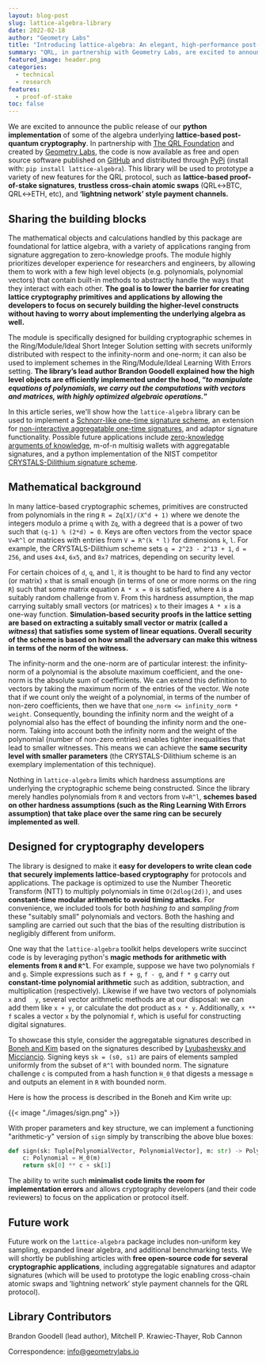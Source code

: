```yaml
---
layout: blog-post
slug: lattice-algebra-library
date: 2022-02-18
author: "Geometry Labs"
title: "Introducing lattice-algebra: An elegant, high-performance post-quantum cryptography library"
summary: "QRL, in partnership with Geometry Labs, are excited to announce a new lattice-algebra library for efficient, elegant, and high performance post-quantum secure cryptography."
featured_image: header.png
categories:
  - technical
  - research
features:
  - proof-of-stake
toc: false
---
```


We are excited to announce the public release of our **python implementation** of some of the algebra underlying **lattice-based post-quantum cryptography**. In partnership with [The QRL Foundation](https://qrl.foundation/) and created by [Geometry Labs](https://geometrylabs.io), the code is now available as free and open source software published on [GitHub](https://github.com/geometry-labs/lattice-algebra) and distributed through [PyPi](https://pypi.org/project/lattice-algebra/) (install with: `pip install lattice-algebra`). This library will be used to prototype a variety of new features for the QRL protocol, such as **lattice-based proof-of-stake signatures**, **trustless cross-chain atomic swaps** (QRL&harr;BTC, QRL&harr;ETH, etc), and **‘lightning network’ style payment channels.**

## Sharing the building blocks

The mathematical objects and calculations handled by this package are foundational for lattice algebra, with a variety of applications ranging from signature aggregation to zero-knowledge proofs. The module highly prioritizes developer experience for researchers and engineers, by allowing them to work with a few high level objects (e.g. polynomials, polynomial vectors) that contain built-in methods to abstractly handle the ways that they interact with each other. **The goal is to lower the barrier for creating lattice cryptography primitives and applications by allowing the developers to focus on securely building the higher-level constructs without having to worry about implementing the underlying algebra as well.**

The module is specifically designed for building cryptographic schemes in the Ring/Module/Ideal Short Integer Solution setting with secrets uniformly distributed with respect to the infinity-norm and one-norm; it can also be used to implement schemes in the Ring/Module/Ideal Learning With Errors setting. **The library’s lead author Brandon Goodell explained how the high level objects are efficiently implemented under the hood, “*to manipulate equations of polynomials, we carry out the computations with vectors and matrices, with highly optimized algebraic operations.*”**

In this article series, we'll show how the `lattice-algebra` library can be used to implement a [Schnorr-like one-time signature scheme](https://eprint.iacr.org/2013/746.pdf), an extension for [non-interactive aggregatable one-time signatures](https://crypto.stanford.edu/~skim13/agg_ots.pdf), and adaptor signature functionality. Possible future applications include [zero-knowledge arguments of knowledge](https://eprint.iacr.org/2019/747.pdf), m-of-n multisig wallets with aggregatable signatures, and a python implementation of the NIST competitor [CRYSTALS-Dilithium signature scheme](https://pq-crystals.org/index.shtml).

## Mathematical background

In many lattice-based cryptographic schemes, primitives are constructed from polynomials in the ring ```R = Zq[X]/(X^d + 1)``` where we denote the integers modulo a prime ```q``` with ```Zq```, with a degree```d```  that is a power of two such that ```(q-1) % (2*d) = 0```. Keys are often vectors from the vector space ```V=R^l``` or matrices with entries from ```V = R^(k * l)``` for dimensions ```k```, ```l```. For example, the CRYSTALS-Dilithium scheme sets ```q = 2^23 - 2^13 + 1```, ```d = 256```, and uses ```4x4```, ```6x5```, and ```8x7``` matrices, depending on security level.

For certain choices of ```d```, ```q```, and ```l```, it is thought to be hard to find any vector (or matrix) ```x``` that is small enough (in terms of one or more norms on the ring ```R```) such that some matrix equation ```A * x = 0``` is satisfied, where ```A``` is a suitably random challenge from ```V```. From this hardness assumption, the map carrying suitably small vectors (or matrices)  ```x``` to their images ```A * x``` is a one-way function. **Simulation-based security proofs in the lattice setting are based on extracting a suitably small vector or matrix (called a *witness*) that satisfies some system of linear equations. Overall security of the scheme is based on how small the adversary can make this witness in terms of the norm of the witness.**

The infinity-norm and the one-norm are of particular interest: the infinity-norm of a polynomial is the absolute maximum coefficient, and the one-norm is the absolute sum of coefficients. We can extend this definition to vectors by taking the maximum norm of the entries of the vector. We note that if we count only the weight of a polynomial, in terms of the number of non-zero coefficients, then we have that ```one_norm <= infinity_norm * weight```. Consequently, bounding the infinity norm and the weight of a polynomial also has the effect of bounding the infinity norm and the one-norm. Taking into account both the infinity norm and the weight of the polynomial (number of non-zero entries) enables tighter inequalities that lead to smaller witnesses. This means we can achieve the **same security level with smaller parameters** (the CRYSTALS-Dilithium scheme is an exemplary implementation of this technique).


Nothing in `lattice-algebra` limits which hardness assumptions are underlying the cryptographic scheme being constructed. Since the library merely handles polynomials from ```R``` and vectors from ```V=R^l```, **schemes based on other hardness assumptions (such as the Ring Learning With Errors assumption) that take place over the same ring can be securely implemented as well**.

## Designed for cryptography developers

The library is designed to make it **easy for developers to write clean code that securely implements lattice-based cryptography** for protocols and applications. The package is optimized to use the Number Theoretic Transform (NTT) to multiply polynomials in time ```O(2dlog(2d))```, and uses **constant-time modular arithmetic to avoid timing attacks**. For convenience, we included  tools for both *hashing to* and *sampling from* these "suitably small" polynomials and vectors. Both the hashing and sampling are carried out such that the bias of the resulting distribution is negligibly different from uniform.

One way that the `lattice-algebra` toolkit helps developers write succinct code is by leveraging python's **magic methods for arithmetic with elements from ```R``` and ```R^l```**. For example, suppose we have two polynomials ```f``` and ```g```. Simple expressions such as ```f + g```, ```f - g```, and ```f * g``` carry out **constant-time polynomial arithmetic** such as addition, subtraction, and multiplication (respectively). Likewise if we have two vectors of polynomials  ```x``` and ```  y```, several vector arithmetic methods are at our disposal: we can add them like ```x + y```,  or calculate the dot product as ```x * y```. Additionally, ```x ** f``` scales a vector ```x``` by the polynomial ```f```, which is useful for constructing digital signatures. 


To showcase this style, consider the aggregatable signatures described in [Boneh and Kim](https://crypto.stanford.edu/~skim13/agg_ots.pdf) based on the signatures described by [Lyubashevsky and Micciancio](https://eprint.iacr.org/2013/746.pdf). Signing keys ```sk = (s0, s1)``` are pairs of elements sampled uniformly from the subset of ```R^l``` with bounded norm. The signature challenge ```c``` is computed from a hash function ```H_0``` that digests a message ```m``` and outputs an element in ```R``` with bounded norm.

Here is how the process is described in the Boneh and Kim write up:

{{< image "./images/sign.png" >}}

With proper parameters and key structure, we can implement a functioning "arithmetic-y" version of ```sign``` simply by transcribing the above blue boxes:

``` python
def sign(sk: Tuple[PolynomialVector, PolynomialVector], m: str) -> PolynomialVector:
    c: Polynomial = H_0(m)
    return sk[0] ** c + sk[1]
```
The ability to write such **minimalist code limits the room for implementation errors** and allows cryptography developers (and their code reviewers) to focus on the application or protocol itself.

## Future work

Future work on the `lattice-algebra` package includes non-uniform key sampling, expanded linear algebra, and additional benchmarking tests. We will shortly be publishing articles with **free open-source code for several cryptographic applications**, including aggregatable signatures and adaptor signatures (which will be used to prototype the logic enabling cross-chain atomic swaps and  ‘lightning network’ style payment channels for the QRL protocol). 

## Library Contributors

Brandon Goodell (lead author), Mitchell P. Krawiec-Thayer, Rob Cannon

Correspondence: info@geometrylabs.io